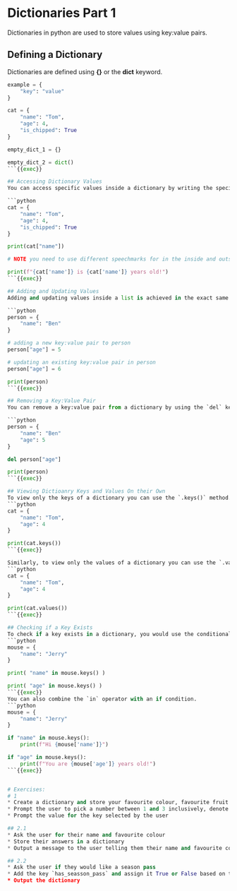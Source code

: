 # Dictionaries Part 1
Dictionaries in python are used to store values using key:value pairs.

## Defining a Dictionary
Dictionaries are defined using <b>{}</b> or the <b>dict</b> keyword.
```python
example = {
    "key": "value"
}

cat = {
    "name": "Tom",
    "age": 4,
    "is_chipped": True
}

empty_dict_1 = {}

empty_dict_2 = dict()
```{{exec}}

## Accessing Dictionary Values
You can access specific values inside a dictionary by writing the specific key you are looking for inside of `[]`.

```python
cat = {
    "name": "Tom",
    "age": 4,
    "is_chipped": True
}

print(cat["name"])

# NOTE you need to use different speechmarks for in the inside and outside of a string

print(f"{cat['name']} is {cat['name']} years old!")
```{{exec}}

## Adding and Updating Values
Adding and updating values inside a list is achieved in the exact same way. However, if you define a key that is not already present in the dictionary, it will be added. If the key is already defined then the value is changed.

```python
person = {
    "name": "Ben"
}

# adding a new key:value pair to person
person["age"] = 5

# updating an existing key:value pair in person
person["age"] = 6

print(person)
```{{exec}}

## Removing a Key:Value Pair
You can remove a key:value pair from a dictionary by using the `del` keyword.

```python
person = {
    "name": "Ben"
    "age": 5
}

del person["age"]

print(person)
```{{exec}}

## Viewing Dictioanry Keys and Values On their Own
To view only the keys of a dictionary you can use the `.keys()` method. 
```python
cat = {
    "name": "Tom",
    "age": 4
}

print(cat.keys())
```{{exec}}

Similarly, to view only the values of a dictionary you can use the `.values()`.
```python
cat = {
    "name": "Tom",
    "age": 4
}

print(cat.values())
```{{exec}}

## Checking if a Key Exists
To check if a key exists in a dictionary, you would use the conditional operator `in`.
```python
mouse = {
    "name": "Jerry"
}

print( "name" in mouse.keys() )

print( "age" in mouse.keys() )
```{{exec}}
You can also combine the `in` operator with an if condition.
```python
mouse = {
    "name": "Jerry"
}

if "name" in mouse.keys():
    print(f"Hi {mouse['name']}")

if "age" in mouse.keys():
    print(f"You are {mouse['age']} years old!")
```{{exec}}


# Exercises:
# 1
* Create a dictionary and store your favourite colour, favourite fruit and your name
* Prompt the user to pick a number between 1 and 3 inclusively, denote that the numbers will represent a different option e.g. 1) Name, 2) Favourite Colour, 3) Favourite Fruit
* Prompt the value for the key selected by the user

## 2.1
* Ask the user for their name and favourite colour
* Store their answers in a dictionary
* Output a message to the user telling them their name and favourite colour

## 2.2
* Ask the user if they would like a season pass
* Add the key `has_seasson_pass` and assign it True or False based on the user's response.
* Output the dictionary

